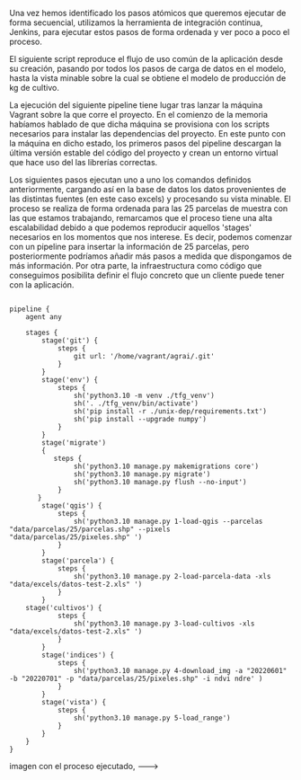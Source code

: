 Una vez hemos identificado los pasos atómicos que queremos ejecutar de forma secuencial, utilizamos la herramienta de integración continua, Jenkins, para ejecutar estos pasos de forma ordenada y ver poco a poco el proceso. 

El siguiente script reproduce el flujo de uso común de la aplicación desde su creación, pasando por todos los pasos de carga de datos en el modelo, hasta la vista minable sobre la cual se obtiene el modelo de producción de kg de cultivo. 

La ejecución del siguiente pipeline tiene lugar tras lanzar la máquina Vagrant sobre la que corre el proyecto. En el comienzo de la memoria habíamos hablado de que dicha máquina se provisiona con los scripts necesarios para instalar las dependencias del proyecto. En este punto con la máquina en dicho estado, los primeros pasos del pipeline descargan la última versión estable del código del proyecto y crean un entorno virtual que hace uso del las librerías correctas. 

Los siguientes pasos ejecutan uno a uno los comandos definidos anteriormente, cargando así en la base de datos los datos provenientes de las distintas fuentes (en este caso excels) y procesando su vista minable. El proceso se realiza de forma ordenada para las 25 parcelas de muestra con las que estamos trabajando, remarcamos que el proceso tiene una alta escalabilidad debido a que podemos reproducir aquellos 'stages' necesarios en los momentos que nos interese. Es decir, podemos comenzar con un pipeline para insertar la información de 25 parcelas, pero posteriormente podríamos añadir más pasos a medida que dispongamos de más información. Por otra parte, la infraestructura como código que conseguimos posibilita definir el flujo concreto que un cliente puede tener con la aplicación. 

```jenkins

pipeline {
    agent any

    stages {
        stage('git') {
            steps {
                git url: '/home/vagrant/agrai/.git'
            }
        }
        stage('env') {
            steps {
                sh('python3.10 -m venv ./tfg_venv')
                sh('. ./tfg_venv/bin/activate')
                sh('pip install -r ./unix-dep/requirements.txt')
                sh('pip install --upgrade numpy')
            }
        }
        stage('migrate')
        {
           steps {
                sh('python3.10 manage.py makemigrations core')
                sh('python3.10 manage.py migrate')
                sh('python3.10 manage.py flush --no-input')
            }
       }    
        stage('qgis') {
            steps {
                sh('python3.10 manage.py 1-load-qgis --parcelas "data/parcelas/25/parcelas.shp" --pixels "data/parcelas/25/pixeles.shp" ')
            }
        }
        stage('parcela') {
            steps {
                sh('python3.10 manage.py 2-load-parcela-data -xls "data/excels/datos-test-2.xls" ')
            }
        }
	stage('cultivos') {
            steps {
                sh('python3.10 manage.py 3-load-cultivos -xls "data/excels/datos-test-2.xls" ')
            }
        }
        stage('indices') {
            steps {
                sh('python3.10 manage.py 4-download_img -a "20220601" -b "20220701" -p "data/parcelas/25/pixeles.shp" -i ndvi ndre' )
            }
        }
        stage('vista') {
            steps {
                sh('python3.10 manage.py 5-load_range')
            }
        }
    }
}

```



imagen con el proceso ejecutado, --->
